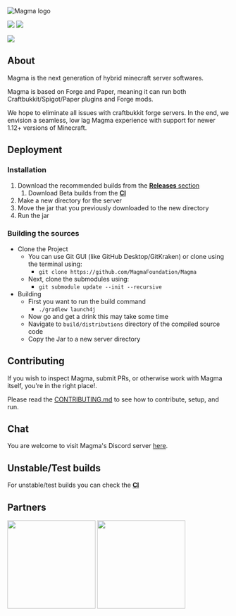 <img src="https://i.imgur.com/zTCTCWG.png" alt="Magma logo" align="middle"></img>

![](https://img.shields.io/badge/Minecraft%20Forge-1.12.2%20--%202854-orange.svg?style=for-the-badge)
[![](https://img.shields.io/jenkins/build?jobUrl=https%3A%2F%2Fci.hexeption.dev%2Fjob%2FMagma%2520Foundation%2Fjob%2FMagma%2Fjob%2Fmaster%2F&style=for-the-badge)](https://ci.hexeption.dev)

![](https://bstats.org/signatures/bukkit/magma.svg)

## About

Magma is the next generation of hybrid minecraft server softwares.

Magma is based on Forge and Paper, meaning it can run both Craftbukkit/Spigot/Paper plugins and Forge mods.

We hope to eliminate all issues with craftbukkit forge servers. In the end, we envision a seamless, low lag Magma experience with support for newer 1.12+ versions of Minecraft.

## Deployment

### Installation

1. Download the recommended builds from the [**Releases** section](https://github.com/magmafoundation/Magma/releases)
   1. Download Beta builds from the [**CI**](https://ci.hexeption.dev/job/magmafoundation/job/Magma/job/master/)
2. Make a new directory for the server
3. Move the jar that you previously downloaded to the new directory
4. Run the jar

### Building the sources

- Clone the Project
  - You can use Git GUI (like GitHub Desktop/GitKraken) or clone using the terminal using:
    - `git clone https://github.com/MagmaFoundation/Magma`
  - Next, clone the submodules using:
    - `git submodule update --init --recursive`
- Building
  - First you want to run the build command
    - `./gradlew launch4j`
  - Now go and get a drink this may take some time
  - Navigate to `build/distributions` directory of the compiled source code
  - Copy the Jar to a new server directory

## Contributing

If you wish to inspect Magma, submit PRs, or otherwise work with Magma itself, you're in the right place!.

Please read the [CONTRIBUTING.md](https://github.com/magmafoundation/Magma/blob/master/CONTRIBUTING.md) to see how to contribute, setup, and run.

## Chat

You are welcome to visit Magma's Discord server [here](https://discord.gg/6rkqngA).

## Unstable/Test builds

For unstable/test builds you can check the [__CI__](https://ci.hexeption.dev/job/Magma%20Foundation/job/Magma/job/master/)

## Partners
<a href="https://aternos.org/en/"><img src="https://company.aternos.org/img/logotype-blue.svg" width="200"></a>
<a href="https://songoda.com/"><img src="https://cdn2.songoda.com/branding/logo.png" width="200"></a>
